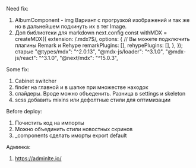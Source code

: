 Need fix:
1. AlbumComponent - img
    Вариант с прогрузкой изображений и так же но в дальнейшем подкинуть их в тег Image.
2. Доп библиотеки для markdown 
    next.config
    const withMDX = createMDX({
    extension: /\.mdx?$/,
    options: {
        // Вы можете подключить плагины Remark и Rehype
        remarkPlugins: [],
        rehypePlugins: [],
    },
    });
старые  "@types/mdx": "^2.0.13", "@mdx-js/loader": "^3.1.0", "@mdx-js/react": "^3.1.0", "@next/mdx": "^15.0.3",



Some fix:
1. Cabinet switcher
2. finder на главной и в шапке при множестве находок
3. слайдеры. Вроде можно объеденить. Разница в settings и skeleton
4. scss добавить mixins или дефолтные стили для оптимизации


Before deploy:
1. Почистить код на импорты 
2. Можно объединить стили новостных скринов
3. _components сделать иморты export default

Админка:
1. https://adminlte.io/